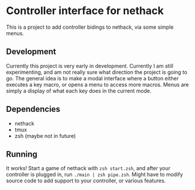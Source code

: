 # Controller interface for nethack

This is a project to add controller bidings to nethack, via some simple menus.

## Development

Currently this project is very early in development. Currently I am still
experimenting, and am not really sure what direction the project is going to go.
The general idea is to make a modal interface where a button either executes a
key macro, or opens a menu to access more macros. Menus are simply a display of
what each key does in the current mode.

## Dependencies

* nethack
* tmux 
* zsh (maybe not in future)

## Running

It works! Start a game of nethack with `zsh start.zsh`, and after your
controller is plugged in, run `./main | zsh pipe.zsh`. Might have to modify
source code to add support to your controller, or various features.

